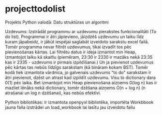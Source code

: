 # projecttodolist
Projekts Python valodā: Datu struktūras un algoritmi

Uzdevums: Izstrādāt programmu ar uzdevumu pierakstes funkcionalitāti (To do list). Programmai ir ātri jāpievieno, jāizdzēš uzdevumu un laiku līdz kuram jāpabeidz, ir jābūt iespējai saglabāt izveidoto sarakstu excel failā. Tomēr programma nevar filtrēt uzdevumus, tikai izvadīt tos pēc pievienošanas kārtas. Lai filtrētu datus ir ideja izmantot min Heap, izmantojot laiku kā skaitlu (piemēram, 23:30 ir 2330 ir mazāks nekā 23:35 kas ir 2335 - uzdevums ir pirmais izpildīšanai.) Un ja pievienot uzdevumus pēc kārtas tas nebūs līdzīgs sarakstam (kā bināram kokam BST). Tomēr kodā tiek izmantota vārdnīca, jo galvenais uzdevums "to do" sarakstam ir ātri pievienot, dzēst un atrast kad izpildīt uzdevumu. Visu to dictionary dara 0(1) pēc laika. Bet izmantojot min Heap pievienošana aizņems 0(log n) kas ir mazliet lēnāks nekā dictionary, tomēr dzēšana aizņems O(n + log n) (n atrašanai un log n dzēšanai), kas nebūs efektīvi. 

Python bibliotēkas: ir izmantota openpyxl bibliotēka, importēta Workbbook jauna faila izstrādei un load_workbook lai lasītu jau izveidotu failu 
